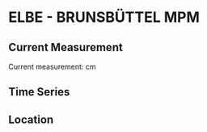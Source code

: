 # ELBE - BRUNSBÜTTEL MPM

## Current Measurement

Current measurement: <Value topic="rivers/pegel-online/ELBE/BRUNSBÜTTEL_MPM/measurementValue"/> cm

## Time Series

<TimeSeries topic="rivers/pegel-online/ELBE/BRUNSBÜTTEL_MPM/measurementValue" period="week" />

## Location

<WorldMap>
  <Marker lat="53.887806802082785" lon="9.148744899065207" labelTopic="rivers/pegel-online/ELBE/BRUNSBÜTTEL_MPM" />
</WorldMap>
